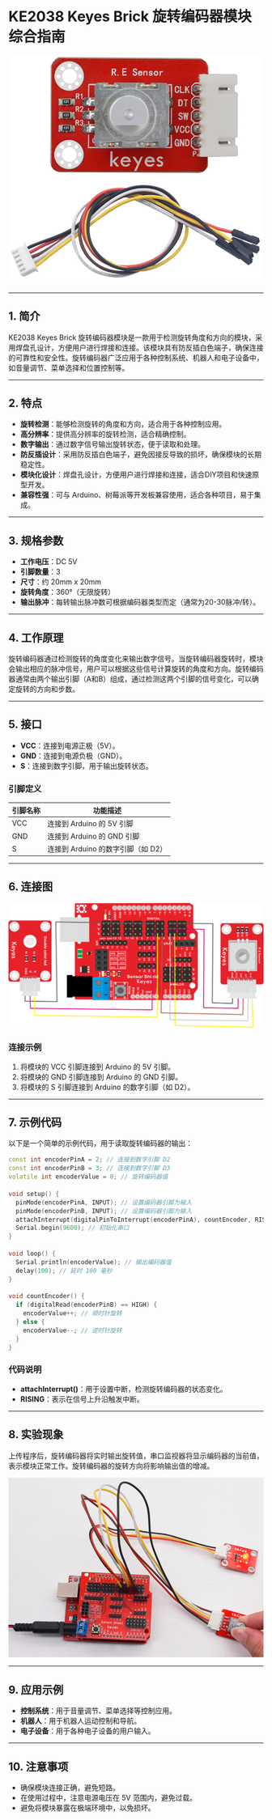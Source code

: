 # KE2038 Keyes Brick 旋转编码器模块综合指南

![image-20250317161713831](media/image-20250317161713831.png)

---

## 1. 简介
KE2038 Keyes Brick 旋转编码器模块是一款用于检测旋转角度和方向的模块，采用焊盘孔设计，方便用户进行焊接和连接。该模块具有防反插白色端子，确保连接的可靠性和安全性。旋转编码器广泛应用于各种控制系统、机器人和电子设备中，如音量调节、菜单选择和位置控制等。

---

## 2. 特点
- **旋转检测**：能够检测旋转的角度和方向，适合用于各种控制应用。
- **高分辨率**：提供高分辨率的旋转检测，适合精确控制。
- **数字输出**：通过数字信号输出旋转状态，便于读取和处理。
- **防反插设计**：采用防反插白色端子，避免因接反导致的损坏，确保模块的长期稳定性。
- **模块化设计**：焊盘孔设计，方便用户进行焊接和连接，适合DIY项目和快速原型开发。
- **兼容性强**：可与 Arduino、树莓派等开发板兼容使用，适合各种项目，易于集成。

---

## 3. 规格参数
- **工作电压**：DC 5V  
- **引脚数量**：3  
- **尺寸**：约 20mm x 20mm  
- **旋转角度**：360°（无限旋转）  
- **输出脉冲**：每转输出脉冲数可根据编码器类型而定（通常为20-30脉冲/转）。

---

## 4. 工作原理
旋转编码器通过检测旋转的角度变化来输出数字信号。当旋转编码器旋转时，模块会输出相应的脉冲信号，用户可以根据这些信号计算旋转的角度和方向。旋转编码器通常由两个输出引脚（A和B）组成，通过检测这两个引脚的信号变化，可以确定旋转的方向和步数。

---

## 5. 接口
- **VCC**：连接到电源正极（5V）。
- **GND**：连接到电源负极（GND）。
- **S**：连接到数字引脚，用于输出旋转状态。

### 引脚定义
| 引脚名称 | 功能描述                     |
|----------|------------------------------|
| VCC      | 连接到 Arduino 的 5V 引脚   |
| GND      | 连接到 Arduino 的 GND 引脚  |
| S      | 连接到 Arduino 的数字引脚（如 D2） |

---

## 6. 连接图
![image-20250317161726750](media/image-20250317161726750.png)

### 连接示例
1. 将模块的 VCC 引脚连接到 Arduino 的 5V 引脚。
2. 将模块的 GND 引脚连接到 Arduino 的 GND 引脚。
3. 将模块的 S 引脚连接到 Arduino 的数字引脚（如 D2）。

---

## 7. 示例代码
以下是一个简单的示例代码，用于读取旋转编码器的输出：
```cpp
const int encoderPinA = 2; // 连接到数字引脚 D2
const int encoderPinB = 3; // 连接到数字引脚 D3
volatile int encoderValue = 0; // 旋转编码器值

void setup() {
  pinMode(encoderPinA, INPUT); // 设置编码器引脚为输入
  pinMode(encoderPinB, INPUT); // 设置编码器引脚为输入
  attachInterrupt(digitalPinToInterrupt(encoderPinA), countEncoder, RISING); // 设置中断
  Serial.begin(9600); // 初始化串口
}

void loop() {
  Serial.println(encoderValue); // 输出编码器值
  delay(100); // 延时 100 毫秒
}

void countEncoder() {
  if (digitalRead(encoderPinB) == HIGH) {
    encoderValue++; // 顺时针旋转
  } else {
    encoderValue--; // 逆时针旋转
  }
}
```

### 代码说明
- **attachInterrupt()**：用于设置中断，检测旋转编码器的状态变化。
- **RISING**：表示在信号上升沿触发中断。

---

## 8. 实验现象
上传程序后，旋转编码器将实时输出旋转值，串口监视器将显示编码器的当前值，表示模块正常工作。旋转编码器的旋转方向将影响输出值的增减。

![image-20250319091839997](media/image-20250319091839997.png)

---

## 9. 应用示例
- **控制系统**：用于音量调节、菜单选择等控制应用。
- **机器人**：用于机器人运动控制和导航。
- **电子设备**：用于各种电子设备的用户输入。

---

## 10. 注意事项
- 确保模块连接正确，避免短路。
- 在使用过程中，注意电源电压在 5V 范围内，避免过载。
- 避免将模块暴露在极端环境中，以免损坏。

